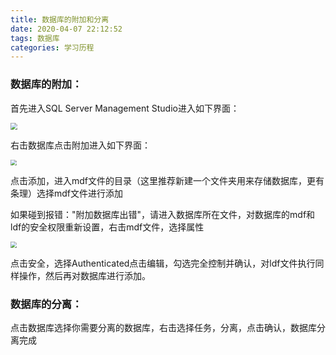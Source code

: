 ```yaml
---
title: 数据库的附加和分离
date: 2020-04-07 22:12:52
tags: 数据库
categories: 学习历程
---
```


### 数据库的附加：

<!-- more -->

首先进入SQL Server Management Studio进入如下界面：

<img src="https://personalblog-1301685299.cos.ap-nanjing.myqcloud.com/MyBlog-Images/%E5%A6%82%E4%BD%95%E5%AF%BC%E5%85%A5%E6%95%B0%E6%8D%AE%E5%BA%93/Image_01.PNG" style="zoom:70%;" />

右击数据库点击附加进入如下界面：

<img src="https://personalblog-1301685299.cos.ap-nanjing.myqcloud.com/MyBlog-Images/%E5%A6%82%E4%BD%95%E5%AF%BC%E5%85%A5%E6%95%B0%E6%8D%AE%E5%BA%93/Image_02.PNG" style="zoom:60%;" />

点击添加，进入mdf文件的目录（这里推荐新建一个文件夹用来存储数据库，更有条理）选择mdf文件进行添加

如果碰到报错："附加数据库出错"，请进入数据库所在文件，对数据库的mdf和ldf的安全权限重新设置，右击mdf文件，选择属性

<img src="https://personalblog-1301685299.cos.ap-nanjing.myqcloud.com/MyBlog-Images/%E5%A6%82%E4%BD%95%E5%AF%BC%E5%85%A5%E6%95%B0%E6%8D%AE%E5%BA%93/Image_03.PNG" style="zoom:60%;" />

点击安全，选择Authenticated点击编辑，勾选完全控制并确认，对ldf文件执行同样操作，然后再对数据库进行添加。

### 数据库的分离：

点击数据库选择你需要分离的数据库，右击选择任务，分离，点击确认，数据库分离完成